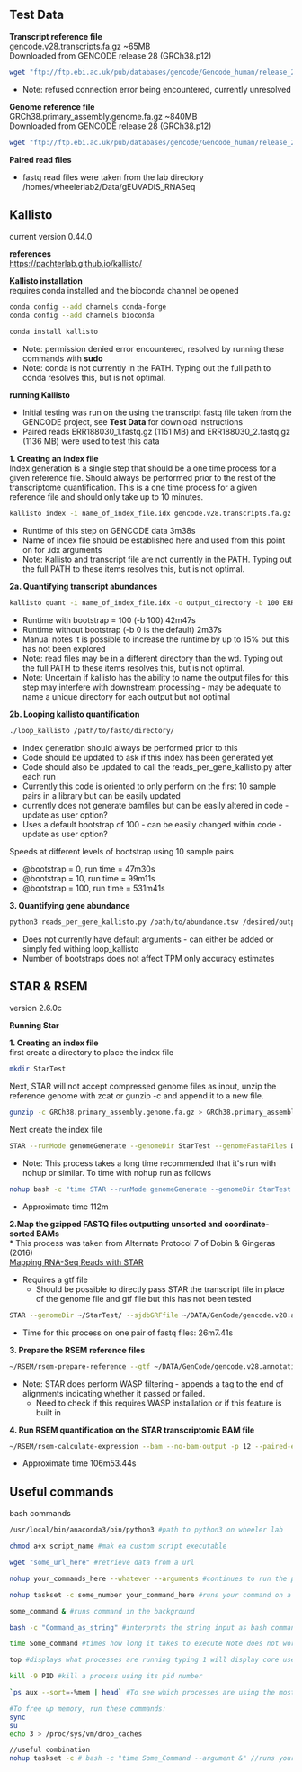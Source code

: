 
## Test Data

**Transcript reference file**  
gencode.v28.transcripts.fa.gz ~65MB  
Downloaded from GENCODE release 28 (GRCh38.p12)  
```bash
wget "ftp://ftp.ebi.ac.uk/pub/databases/gencode/Gencode_human/release_28/gencode.v28.annotation.gtf.gz"
```
* Note: refused connection error being encountered, currently unresolved  

**Genome reference file**  
GRCh38.primary_assembly.genome.fa.gz ~840MB  
Downloaded from GENCODE release 28 (GRCh38.p12)  
```bash
wget "ftp://ftp.ebi.ac.uk/pub/databases/gencode/Gencode_human/release_28/GRCh38.primary_assembly.genome.fa.gz"
```


**Paired read files**  
* fastq read files were taken from the lab directory /homes/wheelerlab2/Data/gEUVADIS_RNASeq  

## Kallisto
current version 0.44.0  
  
**references**  
https://pachterlab.github.io/kallisto/  
  
**Kallisto installation**  
requires conda installed and the bioconda channel be opened

```bash
conda config --add channels conda-forge
conda config --add channels bioconda

conda install kallisto
```
* Note: permission denied error encountered, resolved by running these commands with **sudo**  
* Note: conda is not currently in the PATH. Typing out the full path to conda resolves this, but is not optimal.

**running Kallisto**  
* Initial testing was run on the using the transcript fastq file taken from the GENCODE project, see **Test Data** for download instructions
* Paired reads ERR188030_1.fastq.gz (1151 MB) and ERR188030_2.fastq.gz (1136 MB) were used to test this data

**1. Creating an index file**  
Index generation is  a single step that should be a one time process for a given reference file. Should always be performed prior to the rest of the transcriptome quantification. This is a one time process for a given reference file and should only take up to 10 minutes.
```bash
kallisto index -i name_of_index_file.idx gencode.v28.transcripts.fa.gz
```
* Runtime of this step on GENCODE data 3m38s
* Name of index file should be established here and used from this point on for .idx arguments
* Note: Kallisto and transcript file are not currently in the PATH. Typing out the full PATH to these items resolves this, but is not optimal.

**2a. Quantifying transcript abundances**
 ```bash
 kallisto quant -i name_of_index_file.idx -o output_directory -b 100 ERR188030_1.fastq.gz ERR188030_2.fastq.gz
 ```
* Runtime with bootstrap = 100 (-b 100) 42m47s
* Runtime without bootstrap (-b 0 is the default) 2m37s
* Manual notes it is possible to increase the runtime by up to 15% but this has not been explored
* Note: read files may be in a different directory than the wd. Typing out the full PATH to these items resolves this, but is not optimal.
* Note: Uncertain if kallisto has the ability to name the output files for this step may interfere with downstream processing - may be adequate to name a unique directory for each output but not optimal  
  
**2b. Looping kallisto quantification**

```bash
./loop_kallisto /path/to/fastq/directory/
```
* Index generation should always be performed prior to this
* Code should be updated to ask if this index has been generated yet
* Code should also be updated to call the reads_per_gene_kallisto.py after each run
* Currently this code is oriented to only perform on the first 10 sample pairs in a library but can be easily updated
* currently does not generate bamfiles but can be easily altered in code - update as user option?
* Uses a default bootstrap of 100 - can be easily changed within code - update as user option?

Speeds at different levels of bootstrap using 10 sample pairs
* @bootstrap = 0, run time = 47m30s
* @bootstrap = 10, run time = 99m11s
* @bootstrap = 100, run time = 531m41s

**3. Quantifying gene abundance**
```bash
python3 reads_per_gene_kallisto.py /path/to/abundance.tsv /desired/output/path/out_name.tsv
```
* Does not currently have default arguments - can either be added or simply fed withing loop_kallisto
* Number of bootstraps does not affect TPM only accuracy estimates

## STAR & RSEM
version 2.6.0c   

**Running Star** 

**1. Creating an index file**  
first create a directory to place the index file
```bash
mkdir StarTest
```
Next, STAR will not accept compressed genome files as input, unzip the reference genome with zcat or gunzip -c and append it to a new file.   
```bash
gunzip -c GRCh38.primary_assembly.genome.fa.gz > GRCh38.primary_assembly.genome.fa
```
Next create the index file   
```bash 
STAR --runMode genomeGenerate --genomeDir StarTest --genomeFastaFiles Data/Gencode/GRCh38.primary_assembly.fa
```
* Note: This process takes a long time recommended that it's run with nohup or similar. To time with nohup run as follows
```bash
nohup bash -c "time STAR --runMode genomeGenerate --genomeDir StarTest --genomeFastaFiles Data/Gencode/GRCh38.primary_assembly.fa"
```
* Approximate time 112m

**2.Map the gzipped FASTQ files outputting unsorted and coordinate-sorted BAMs**  
\* This process was taken from Alternate Protocol 7 of Dobin & Gingeras (2016)  
[Mapping RNA-Seq Reads with STAR](https://www.ncbi.nlm.nih.gov/pmc/articles/PMC4631051/)
* Requires a gtf file
  * Should be possible to directly pass STAR the transcript file in place of the genome file and gtf file but this has not been tested

```bash
STAR --genomeDir ~/StarTest/ --sjdbGRFfile ~/DATA/GenCode/gencode.v28.annotations.gtf --readFilesIn /home/wheelerlab2/Data/gEUVADIS_RNASeq/ERR188030_1.fa.gz /home/wheelerlab2/Data/gEUVADIS_RNASeq/ERR188030_2.fa.gz --readFilesCommand zcat --quantMode TranscriptomeSAM
```
 * Time for this process on one pair of fastq files: 26m7.41s  
 
 **3. Prepare the RSEM reference files**
 
 ```bash
 ~/RSEM/rsem-prepare-reference --gtf ~/DATA/GenCode/gencode.v28.annotations.gtf ~/DATA/GenCode/GRCh38.primary_assembly.genome.fa ~/RSEM/ref
 ```
 
* Note: STAR does perform WASP filtering - appends a tag to the end of alignments indicating whether it passed or failed.
  * Need to check if this requires WASP installation or if this feature is built in   

**4. Run RSEM quantification on the STAR transcriptomic BAM file**
```bash
~/RSEM/rsem-calculate-expression --bam --no-bam-output -p 12 --paired-end --forward-prob 0 ~/transcriptStar_out/Aligned.toTranscriptome.out.bam ~/RSEM/ref ~/transcriptStar_out/Quant >& ~/transcriptStar_out/rsem.log
```
* Approximate time 106m53.44s

## Useful commands

bash commands
```bash
/usr/local/bin/anaconda3/bin/python3 #path to python3 on wheeler lab

chmod a+x script_name #mak ea custom script executable

wget "some_url_here" #retrieve data from a url

nohup your_commands_here --whatever --arguments #continues to run the process even if you leave the server

nohup taskset -c some_number your_command_here #runs your command on a specific core Note wheeler lab has 12 (0-11) cores

some_command & #runs command in the background

bash -c "Command_as_string" #interprets the string input as bash command with spaces delimiting positional arguments"

time Some_command #times how long it takes to execute Note does not work with nohup unless used in conjunction with bash -c

top #displays what processes are running typing 1 will display core use

kill -9 PID #kill a process using its pid number

`ps aux --sort=-%mem | head` #To see which processes are using the most memory:

#To free up memory, run these commands:
sync
su
echo 3 > /proc/sys/vm/drop_caches

//useful combination
nohup taskset -c # bash -c "time Some_Command --argument &" //runs your job in the background on a specified core, times it , and doesn't terminate when you leave the shell
```
